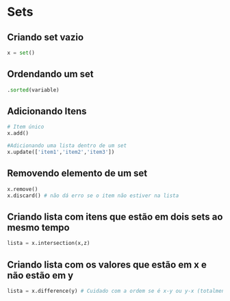 # Sets

## Criando set vazio
```python
x = set()
```

## Ordendando um set
```python
.sorted(variable)
```

## Adicionando Itens
```python
# Item único
x.add()

#Adicionando uma lista dentro de um set
x.update(['item1','item2','item3'])
```
## Removendo elemento de um set
```python
x.remove() 
x.discard() # não dá erro se o item não estiver na lista
```

## Criando lista com itens que estão em dois sets ao mesmo tempo
```python
lista = x.intersection(x,z)
```

## Criando lista com os valores que estão em x e não estão em y 
```python
lista = x.difference(y) # Cuidado com a ordem se é x-y ou y-x (totalmenete diferente)
```

